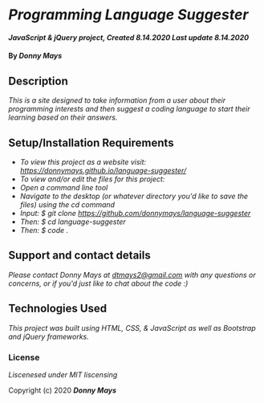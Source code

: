 # _Programming Language Suggester_

#### _JavaScript & jQuery project, Created 8.14.2020 Last update 8.14.2020_

#### By _**Donny Mays**_

## Description

_This is a site designed to take information from a user about their programming interests and then suggest a coding language to start their learning based on their answers._

## Setup/Installation Requirements

* _To view this project as a website visit: https://donnymays.github.io/language-suggester/_
* _To view and/or edit the files for this project:_
* _Open a command line tool_
* _Navigate to the desktop (or whatever directory you'd like to save the files) using the cd command_
* _Input: $ git clone https://github.com/donnymays/language-suggester_
* _Then: $ cd language-suggester_
* _Then: $ code ._


## Support and contact details

_Please contact Donny Mays at dtmays2@gmail.com with any questions or concerns, or if you'd just like to chat about the code :)_

## Technologies Used

_This project was built using HTML, CSS, & JavaScript as well as Bootstrap and jQuery frameworks._

### License

*Liscenesed under MIT liscensing*

Copyright (c) 2020 **_Donny Mays_**